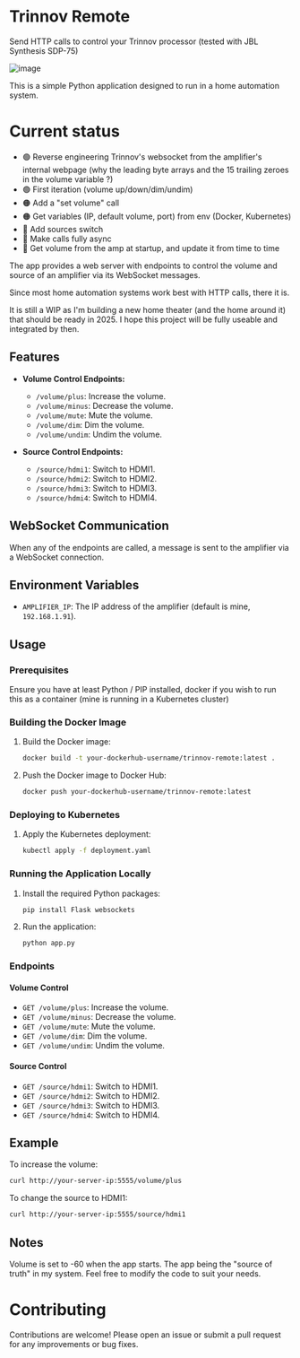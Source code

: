 # Trinnov Remote

Send HTTP calls to control your Trinnov processor (tested with JBL Synthesis SDP-75)

![image](https://github.com/Morveus/TrinnovRemote/assets/2972468/03382891-495b-46df-a59c-17ac58ab1d11)

This is a simple Python application designed to run in a home automation system. 

# Current status
- 🟢 Reverse engineering Trinnov's websocket from the amplifier's internal webpage (why the leading byte arrays and the 15 trailing zeroes in the volume variable ?)
- 🟢 First iteration (volume up/down/dim/undim)
- 🟠 Add a "set volume" call
- 🟠 Get variables (IP, default volume, port) from env (Docker, Kubernetes) 
- 🔴 Add sources switch
- 🔴 Make calls fully async
- 🔴 Get volume from the amp at startup, and update it from time to time

The app provides a web server with endpoints to control the volume and source of an amplifier via its WebSocket messages.

Since most home automation systems work best with HTTP calls, there it is.

It is still a WIP as I'm building a new home theater (and the home around it) that should be ready in 2025. I hope this project will be fully useable and integrated by then. 

## Features

- **Volume Control Endpoints:**
  - `/volume/plus`: Increase the volume.
  - `/volume/minus`: Decrease the volume.
  - `/volume/mute`: Mute the volume.
  - `/volume/dim`: Dim the volume.
  - `/volume/undim`: Undim the volume.

- **Source Control Endpoints:**
  - `/source/hdmi1`: Switch to HDMI1.
  - `/source/hdmi2`: Switch to HDMI2.
  - `/source/hdmi3`: Switch to HDMI3.
  - `/source/hdmi4`: Switch to HDMI4.

## WebSocket Communication

When any of the endpoints are called, a message is sent to the amplifier via a WebSocket connection.

## Environment Variables

- `AMPLIFIER_IP`: The IP address of the amplifier (default is mine, `192.168.1.91`).

## Usage

### Prerequisites

Ensure you have at least Python / PIP installed, docker if you wish to run this as a container (mine is running in a Kubernetes cluster)

### Building the Docker Image

1. Build the Docker image:
    ```bash
    docker build -t your-dockerhub-username/trinnov-remote:latest .
    ```

2. Push the Docker image to Docker Hub:
    ```bash
    docker push your-dockerhub-username/trinnov-remote:latest
    ```

### Deploying to Kubernetes

1. Apply the Kubernetes deployment:
    ```bash
    kubectl apply -f deployment.yaml
    ```

### Running the Application Locally

1. Install the required Python packages:
    ```bash
    pip install Flask websockets
    ```

2. Run the application:
    ```bash
    python app.py
    ```

### Endpoints

#### Volume Control

- `GET /volume/plus`: Increase the volume.
- `GET /volume/minus`: Decrease the volume.
- `GET /volume/mute`: Mute the volume.
- `GET /volume/dim`: Dim the volume.
- `GET /volume/undim`: Undim the volume.

#### Source Control

- `GET /source/hdmi1`: Switch to HDMI1.
- `GET /source/hdmi2`: Switch to HDMI2.
- `GET /source/hdmi3`: Switch to HDMI3.
- `GET /source/hdmi4`: Switch to HDMI4.

## Example

To increase the volume:
```bash
curl http://your-server-ip:5555/volume/plus
```

To change the source to HDMI1:
```bash
curl http://your-server-ip:5555/source/hdmi1
```


## Notes

Volume is set to -60 when the app starts. The app being the "source of truth" in my system. Feel free to modify the code to suit your needs.


# Contributing

Contributions are welcome! Please open an issue or submit a pull request for any improvements or bug fixes.
